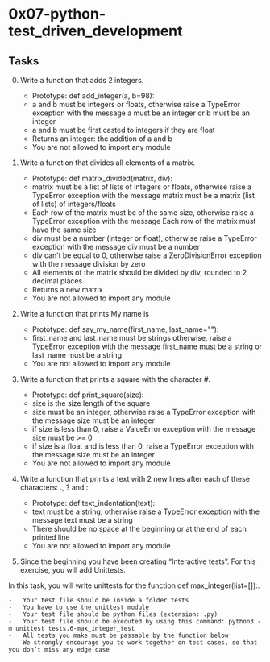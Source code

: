 #   0x07-python-test_driven_development

##  Tasks

0.  Write a function that adds 2 integers.
    -   Prototype: def add_integer(a, b=98):
    -   a and b must be integers or floats, otherwise raise a TypeError exception with the message a must be an integer or b must be an integer
    -   a and b must be first casted to integers if they are float
    -   Returns an integer: the addition of a and b
    -   You are not allowed to import any module

1.  Write a function that divides all elements of a matrix.
    -   Prototype: def matrix_divided(matrix, div):
    -   matrix must be a list of lists of integers or floats, otherwise raise a TypeError exception with the message matrix must be a matrix (list of lists) of integers/floats
    -   Each row of the matrix must be of the same size, otherwise raise a TypeError exception with the message Each row of the matrix must have the same size
    -   div must be a number (integer or float), otherwise raise a TypeError exception with the message div must be a number
    -   div can’t be equal to 0, otherwise raise a ZeroDivisionError exception with the message division by zero
    -   All elements of the matrix should be divided by div, rounded to 2 decimal places
    -   Returns a new matrix
    -   You are not allowed to import any module

2.  Write a function that prints My name is <first name> <last name>
    -   Prototype: def say_my_name(first_name, last_name=""):
    -   first_name and last_name must be strings otherwise, raise a TypeError exception with the message first_name must be a string or last_name must be a string
    -   You are not allowed to import any module

3.  Write a function that prints a square with the character #.
    -   Prototype: def print_square(size):
    -   size is the size length of the square
    -   size must be an integer, otherwise raise a TypeError exception with the message size must be an integer
    -   if size is less than 0, raise a ValueError exception with the message size must be >= 0
    -   if size is a float and is less than 0, raise a TypeError exception with the message size must be an integer
    -   You are not allowed to import any module

4.  Write a function that prints a text with 2 new lines after each of these characters: ., ? and :
    -   Prototype: def text_indentation(text):
    -   text must be a string, otherwise raise a TypeError exception with the message text must be a string
    -   There should be no space at the beginning or at the end of each printed line
    -   You are not allowed to import any module

5.  Since the beginning you have been creating “Interactive tests”. For this exercise, you will add Unittests.

In this task, you will write unittests for the function def max_integer(list=[]):.

    -   Your test file should be inside a folder tests
    -   You have to use the unittest module
    -   Your test file should be python files (extension: .py)
    -   Your test file should be executed by using this command: python3 -m unittest tests.6-max_integer_test
    -   All tests you make must be passable by the function below
    -   We strongly encourage you to work together on test cases, so that you don’t miss any edge case
